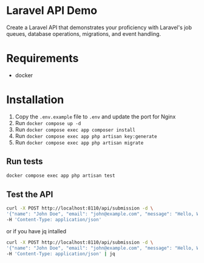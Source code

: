 # Laravel API Demo

Create a Laravel API that demonstrates your proficiency with Laravel's job queues, database operations, migrations, and event handling.

# Requirements
- docker

# Installation
1. Copy the `.env.example` file to `.env` and update the port for Nginx
2. Run `docker compose up -d`
3. Run `docker compose exec app composer install`
4. Run `docker compose exec app php artisan key:generate`
5. Run `docker compose exec app php artisan migrate`

## Run tests
```bash
docker compose exec app php artisan test
```

## Test the API
```bash
curl -X POST http://localhost:8110/api/submission -d \
'{"name": "John Doe", "email": "john@example.com", "message": "Hello, World!"}' \
-H 'Content-Type: application/json'
```
or if you have jq intalled
```bash
curl -X POST http://localhost:8110/api/submission -d \
'{"name": "John Doe", "email": "john@example.com", "message": "Hello, World!"}' \
-H 'Content-Type: application/json' | jq
```

